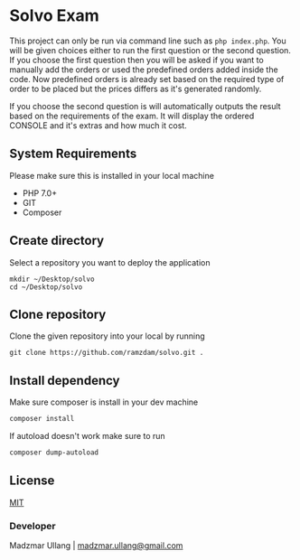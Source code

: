 # Solvo Exam
This project can only be run via command line such as `php index.php`. You will be given choices either to run the first question or the second question. If you choose the first question then you will be asked if you want to manually add the orders or used the predefined orders added inside the code. Now predefined orders is already set based on the required type of order to be placed but the prices differs as it's generated randomly.

If you choose the second question is will automatically outputs the result based on the requirements of the exam. It will display the ordered CONSOLE and it's extras and how much it cost.

## System Requirements
Please make sure this is installed in your local machine

- PHP 7.0+
- GIT
- Composer

## Create directory
Select a repository you want to deploy the application

```
mkdir ~/Desktop/solvo
cd ~/Desktop/solvo
```

## Clone repository

Clone the given repository into your local by running

```
git clone https://github.com/ramzdam/solvo.git .
```

## Install dependency

Make sure composer is install in your dev machine

```bash
composer install
```

If autoload doesn't work make sure to run

```bash
composer dump-autoload
```

## License
[MIT](https://choosealicense.com/licenses/mit/)

### Developer
Madzmar Ullang  |  madzmar.ullang@gmail.com
